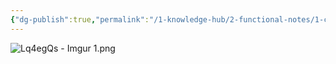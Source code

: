 ```yaml
---
{"dg-publish":true,"permalink":"/1-knowledge-hub/2-functional-notes/1-career-notes/2-general-technical-notes/2-power-plant-systems/electrical-schemes-and-systems/n3-module-scheme/","noteIcon":""}
---
```



![Lq4egQs - Imgur 1.png](/img/user/Obsidian%20Functional%20Stuff/z-All%20pdfs,%20Images%20&%20Small%20Excalidraws/Lq4egQs%20-%20Imgur%201.png)
